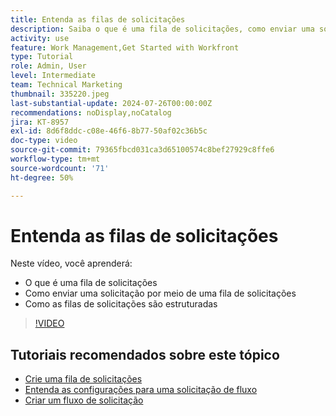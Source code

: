 ```yaml
---
title: Entenda as filas de solicitações
description: Saiba o que é uma fila de solicitações, como enviar uma solicitação por meio de uma fila de solicitações e como as filas de solicitações são estruturadas.
activity: use
feature: Work Management,Get Started with Workfront
type: Tutorial
role: Admin, User
level: Intermediate
team: Technical Marketing
thumbnail: 335220.jpeg
last-substantial-update: 2024-07-26T00:00:00Z
recommendations: noDisplay,noCatalog
jira: KT-8957
exl-id: 8d6f8ddc-c08e-46f6-8b77-50af02c36b5c
doc-type: video
source-git-commit: 79365fbcd031ca3d65100574c8bef27929c8ffe6
workflow-type: tm+mt
source-wordcount: '71'
ht-degree: 50%

---
```


# Entenda as filas de solicitações

Neste vídeo, você aprenderá:

* O que é uma fila de solicitações
* Como enviar uma solicitação por meio de uma fila de solicitações
* Como as filas de solicitações são estruturadas


>[!VIDEO](https://video.tv.adobe.com/v/335220/?quality=12&learn=on)

## Tutoriais recomendados sobre este tópico

* [Crie uma fila de solicitações](/help/manage-work/request-queues/create-a-request-queue.md)
* [Entenda as configurações para uma solicitação de fluxo](/help/manage-work/request-queues/understand-settings-for-a-flow-request.md)
* [Criar um fluxo de solicitação](/help/manage-work/request-queues/create-a-request-flow.md)

